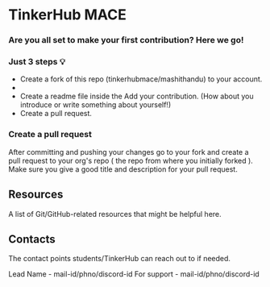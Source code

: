 # TinkerHub MACE
### Are you all set to make your first contribution? Here we go!

###  Just 3 steps 💡
- Create a fork of this repo (tinkerhubmace/mashithandu) to your account.
-
- Create a readme file inside the Add your contribution. (How about you introduce or write something about yourself!)
- Create a pull request.

### Create a pull request

After committing and pushing your changes go to your fork and create a pull request to your org's repo ( the repo from where you initially forked ). Make sure you give a good title and description for your pull request.

## Resources

A list of Git/GitHub-related resources that might be helpful here.

## Contacts

The contact points students/TinkerHub can reach out to if needed.

Lead Name - mail-id/phno/discord-id
For support - mail-id/phno/discord-id 
